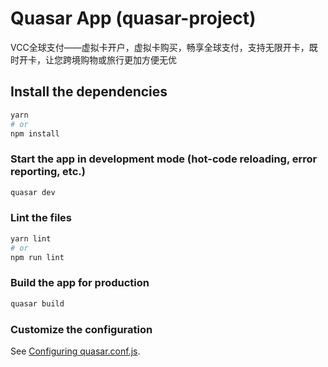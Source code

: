 # Quasar App (quasar-project)

VCC全球支付——虚拟卡开户，虚拟卡购买，畅享全球支付，支持无限开卡，既时开卡，让您跨境购物或旅行更加方便无优

## Install the dependencies
```bash
yarn
# or
npm install
```

### Start the app in development mode (hot-code reloading, error reporting, etc.)
```bash
quasar dev
```


### Lint the files
```bash
yarn lint
# or
npm run lint
```

### Build the app for production
```bash
quasar build
```

### Customize the configuration
See [Configuring quasar.conf.js](https://v1.quasar.dev/quasar-cli/quasar-conf-js).
